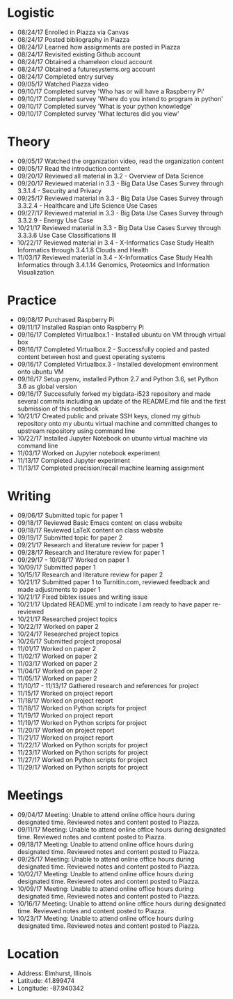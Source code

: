 # Logistic

* 08/24/17 Enrolled in Piazza via Canvas
* 08/24/17 Posted bibliography in Piazza
* 08/24/17 Learned how assignments are posted in Piazza
* 08/24/17 Revisited existing Github account
* 08/24/17 Obtained a chameleon cloud account
* 08/24/17 Obtained a futuresystems.org account
* 08/24/17 Completed entry survey
* 09/05/17 Watched Piazza video
* 09/10/17 Completed survey 'Who has or will have a Raspberry Pi'
* 09/10/17 Completed survey 'Where do you intend to program in python'
* 09/10/17 Completed survey 'What is your python knowledge'
* 09/10/17 Completed survey 'What lectures did you view'


# Theory

* 09/05/17 Watched the organization video, read the organization content
* 09/05/17 Read the introduction content
* 09/20/17 Reviewed all material in 3.2 - Overview of Data Science
* 09/20/17 Reviewed material in 3.3 - Big Data Use Cases Survey through 3.3.1.4 - Security and Privacy
* 09/25/17 Reviewed material in 3.3 - Big Data Use Cases Survey through 3.3.2.4 - Healthcare and Life Science Use Cases
* 09/27/17 Reviewed material in 3.3 - Big Data Use Cases Survey through 3.3.2.9 - Energy Use Case
* 10/21/17 Reviewed material in 3.3 - Big Data Use Cases Survey through 3.3.3.6 Use Case Classifications III
* 10/22/17 Reviewed material in 3.4 - X-Informatics Case Study Health Informatics through 3.4.1.8 Clouds and Health
* 11/03/17 Reviewed material in 3.4 - X-Informatics Case Study Health Informatics through 3.4.1.14 Genomics, Proteomics and Information Visualization


# Practice

* 09/08/17 Purchased Raspberry Pi
* 09/11/17 Installed Raspian onto Raspberry Pi
* 09/16/17 Completed Virtualbox.1 - Installed ubuntu on VM through virtual box
* 09/16/17 Completed Virtualbox.2 - Successfully copied and pasted content between host and guest operating systems
* 09/16/17 Completed Virtualbox.3 - Installed development environment onto ubuntu VM
* 09/16/17 Setup pyenv, installed Python 2.7 and Python 3.6, set Python 3.6 as global version
* 09/16/17 Successfully forked my bigdata-i523 repository and made several commits including an update of the README.md file and the first submission of this notebook
* 10/21/17 Created public and private SSH keys, cloned my github repository onto my ubuntu virtual machine and committed changes to upstream repository using command line
* 10/22/17 Installed Jupyter Notebook on ubuntu virtual machine via command line
* 11/03/17 Worked on Jupyter notebook experiment
* 11/13/17 Completed Jupyter experiment
* 11/13/17 Completed precision/recall machine learning assignment


# Writing

* 09/06/17 Submitted topic for paper 1
* 09/18/17 Reviewed Basic Emacs content on class website
* 09/18/17 Reviewed LaTeX content on class website
* 09/19/17 Submitted topic for paper 2
* 09/21/17 Research and literature review for paper 1
* 09/28/17 Research and literature review for paper 1
* 09/29/17 - 10/08/17 Worked on paper 1
* 10/09/17 Submitted paper 1
* 10/15/17 Research and literature review for paper 2
* 10/21/17 Submitted paper 1 to Turnitin.com, reviewed feedback and made adjustments to paper 1 
* 10/21/17 Fixed bibtex issues and writing issue
* 10/21/17 Updated README.yml to indicate I am ready to have paper re-reviewed
* 10/21/17 Researched project topics
* 10/22/17 Worked on paper 2
* 10/24/17 Researched project topics
* 10/26/17 Submitted project proposal
* 11/01/17 Worked on paper 2
* 11/02/17 Worked on paper 2
* 11/03/17 Worked on paper 2
* 11/04/17 Worked on paper 2
* 11/05/17 Worked on paper 2
* 11/10/17 - 11/13/17 Gathered research and references for project
* 11/15/17 Worked on project report
* 11/18/17 Worked on project report
* 11/18/17 Worked on Python scripts for project
* 11/19/17 Worked on project report
* 11/19/17 Worked on Python scripts for project
* 11/20/17 Worked on project report
* 11/21/17 Worked on project report
* 11/22/17 Worked on Python scripts for project
* 11/23/17 Worked on Python scripts for project
* 11/27/17 Worked on Python scripts for project
* 11/29/17 Worked on Python scripts for project

# Meetings

* 09/04/17 Meeting: Unable to attend online office hours during designated time. Reviewed notes and content posted to Piazza.
* 09/11/17 Meeting: Unable to attend online office hours during designated time. Reviewed notes and content posted to Piazza.
* 09/18/17 Meeting: Unable to attend online office hours during designated time. Reviewed notes and content posted to Piazza.
* 09/25/17 Meeting: Unable to attend online office hours during designated time. Reviewed notes and content posted to Piazza.
* 10/02/17 Meeting: Unable to attend online office hours during designated time. Reviewed notes and content posted to Piazza.
* 10/09/17 Meeting: Unable to attend online office hours during designated time. Reviewed notes and content posted to Piazza.
* 10/16/17 Meeting: Unable to attend online office hours during designated time. Reviewed notes and content posted to Piazza.
* 10/23/17 Meeting: Unable to attend online office hours during designated time. Reviewed notes and content posted to Piazza.

# Location

* Address: Elmhurst, Illinois
* Latitude: 41.899474
* Longitude: -87.940342

